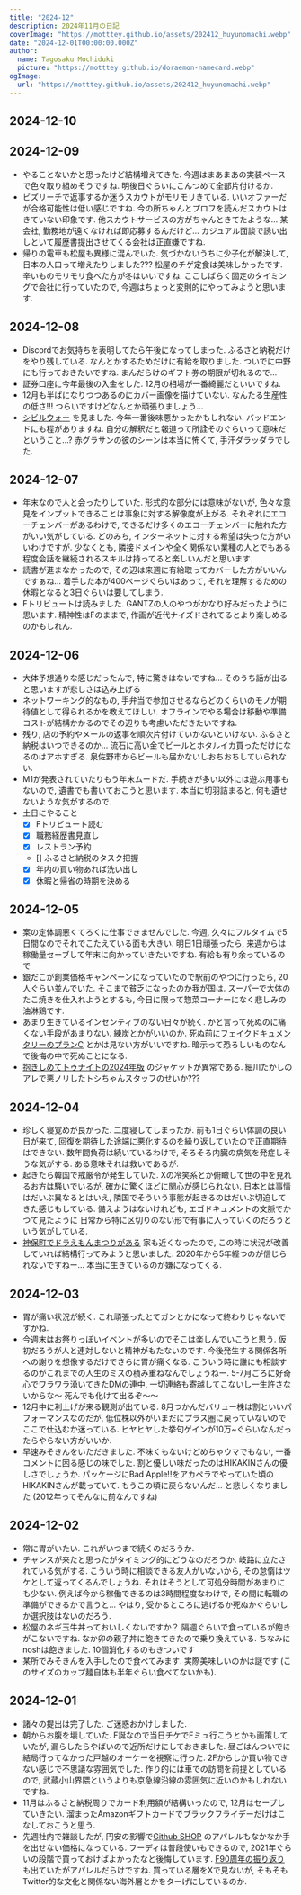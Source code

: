 ```yaml
---
title: "2024-12"
description: 2024年11月の日記
coverImage: "https://motttey.github.io/assets/202412_huyunomachi.webp"
date: "2024-12-01T00:00:00.000Z"
author:
  name: Tagosaku Mochiduki
  picture: "https://motttey.github.io/doraemon-namecard.webp"
ogImage:
  url: "https://motttey.github.io/assets/202412_huyunomachi.webp"
---
```


## 2024-12-10

## 2024-12-09
- やることないかと思ったけど結構増えてきた. 今週はまあまあの実装ペースで色々取り組めそうですね. 明後日ぐらいにこんつめて全部片付けるか. 
- ビズリーチで返事するか迷うスカウトがモリモリきている. いいオファーだが合格可能性は低い感じですね. 今の所ちゃんとプロフを読んだスカウトはきていない印象です. 他スカウトサービスの方がちゃんときてたような... 某会社, 勤務地が遠くなければ即応募するんだけど... カジュアル面談で誘い出しといて履歴書提出させてくる会社は正直嫌ですね. 
- 帰りの電車も松屋も異様に混んでいた. 気づかないうちに少子化が解決して, 日本の人口って増えたりしました??? 松屋のチゲ定食は美味しかったです. 辛いものモリモリ食べた方が冬はいいですね. ここしばらく固定のタイミングで会社に行っていたので, 今週はちょっと変則的にやってみようと思います. 

## 2024-12-08
- Discordでお気持ちを表明してたら午後になってしまった. ふるさと納税だけをやり残している. なんとかするためだけに有給を取りました. ついでに中野にも行っておきたいですね. まんだらけのギフト券の期限が切れるので... 
- 証券口座に今年最後の入金をした. 12月の相場が一番綺麗だといいですね. 
- 12月も半ばになりつつあるのにカバー画像を描けていない. なんたる生産性の低さ!!! つらいですけどなんとか頑張りましょう... 
- [シビルウォー](https://happinet-phantom.com/a24/civilwar/) を見ました. 今年一番後味悪かったかもしれない. バッドエンドにも程がありますね. 自分の解釈だと報道って所詮そのぐらいって意味だということ...? 赤グラサンの彼のシーンは本当に怖くて, 手汗ダラッダラでした. 

## 2024-12-07
- 年末なので人と会ったりしていた. 形式的な部分には意味がないが, 色々な意見をインプットできることは事象に対する解像度が上がる. それぞれにエコーチェンバーがあるわけで, できるだけ多くのエコーチェンバーに触れた方がいい気がしている. どのみち, インターネットに対する希望は失った方がいいわけですが. 少なくとも, 隣接ドメインや全く関係ない業種の人とでもある程度会話を継続されるスキルは持ってると楽しいんだと思います. 
- 読書が進まなかったので, その辺は来週に有給取ってカバーした方がいいんですぁね... 着手した本が400ページぐらいはあって, それを理解するための休暇となると3日ぐらいは要してしまう. 
- Fトリビュートは読みました. GANTZの人のやつがかなり好みだったように思います. 精神性はFのままで, 作画が近代ナイズドされてるとより楽しめるのかもしれん. 

## 2024-12-06
- 大体予想通りな感じだったんで, 特に驚きはないですね... そのうち話が出ると思いますが悲しさは込み上げる
- ネットワーキング的なもの, 手弁当で参加させるならどのくらいのモノが期待値として得られるかを教えてほしい. オフラインでやる場合は移動や準備コストが結構かかるのでその辺りも考慮いただきたいですね. 
- 残り, 店の予約やメールの返事を順次片付けていかないといけない. ふるさと納税はいつできるのか... 流石に高い金でビールとホタルイカ買っただけになるのはアホすぎる. 泉佐野市からビールも届かないしおちおちしていられない. 
- M1が発表されていたりもう年末ムードだ. 手続きが多い以外には遊ぶ用事もないので, 遺書でも書いておこうと思います. 本当に切羽詰まると, 何も遺せないような気がするので. 
- 土日にやること
  - [x] Fトリビュート読む
  - [x] 職務経歴書見直し
  - [x] レストラン予約
  - [] ふるさと納税のタスク把握
  - [x] 年内の買い物あれば洗い出し
  - [x] 休暇と帰省の時期を決める

## 2024-12-05
- 案の定体調悪くてろくに仕事できませんでした. 今週, 久々にフルタイムで5日間なのでそれでこたえている面も大きい. 明日1日頑張ったら, 来週からは稼働量セーブして年末に向かっていきたいですね. 有給も有り余っているので
- 銀だこが創業価格キャンペーンになっていたので駅前のやつに行ったら, 20人ぐらい並んでいた. そこまで貧乏になったのか我が国は. スーパーで大体のたこ焼きを仕入れようとするも, 今日に限って惣菜コーナーになく悲しみの油淋鶏です. 
- あまり生きているインセンティブのない日々が続く. かと言って死ぬのに痛くない手段があまりない. 練炭とかがいいのか. 死ぬ前に[フェイクドキュメンタリーのプランC](https://www.youtube.com/watch?v=pTtfeJUXTM4) とかは見ない方がいいですね. 暗示って恐ろしいものなんで後悔の中で死ぬことになる.
- [抱きしめてトゥナイトの2024年版](https://t.co/5D8SHTRm8K) のジャケットが異常である. 細川たかしのアレで悪ノリしたトシちゃんスタッフのせいか???

## 2024-12-04
- 珍しく寝覚めが良かった. 二度寝してしまったが. 前も1日ぐらい体調の良い日が来て, 回復を期待した途端に悪化するのを繰り返していたので正直期待はできない. 数年間負荷は続いているわけで, そろそろ内臓の病気を発症しそうな気がする. ある意味それは救いであるが. 
- 起きたら韓国で戒厳令が発生していた. Xの冷笑系とか俯瞰して世の中を見れるお方は騒いでいるが, 確かに驚くほどに関心が感じられない. 日本とは事情はだいぶ異なるとはいえ, 隣国でそういう事態が起きるのはだいぶ切迫してきた感じもしている. 備えようはないけれども, エゴドキュメントの文脈でかつて見たように 日常から特に区切りのない形で有事に入っていくのだろうという気がしている. 
- [神保町でドラえもんまつりがある](https://dora-world.com/contents/3663) 家も近くなったので, この時に状況が改善していれば結構行ってみようと思いました. 2020年から5年経つのが信じられないですねー... 本当に生きているのが嫌になってくる. 

## 2024-12-03
- 胃が痛い状況が続く. これ頑張ったとてガンとかになって終わりじゃないですかね. 
- 今週末はお祭りっぽいイベントが多いのでそこは楽しんでいこうと思う. 仮初だろうが人と連対しないと精神がもたないのです. 今後発生する関係各所への謝りを想像するだけでさらに胃が痛くなる. こういう時に誰にも相談するのがこれまでの人生のミスの積み重ねなんでしょうねー. 5-7月ごろに好奇心でワラワラ湧いてきたDMの連中, 一切連絡も寄越してこないし一生許さないからな〜 死んでも化けて出るぞ〜〜
- 12月中に利上げが来る観測が出ている. 8月つかんだバリュー株は割といいパフォーマンスなのだが, 低位株以外がいまだにプラス圏に戻っていないのでここで仕込むか迷っている. ヒヤヒヤした挙句ゲインが10万~ぐらいなんだったらやらない方がいいか. 
- 早速みそきんをいただきました. 不味くもないけどめちゃウマでもない, 一番コメントに困る感じの味でした. 割と優しい味だったのはHIKAKINさんの優しさでしょうか. パッケージにBad Apple!!をアカペラでやっていた頃のHIKAKINさんが載っていて. もうこの頃に戻らないんだ... と悲しくなりました (2012年ってそんなに前なんですね)

## 2024-12-02
- 常に胃がいたい. これがいつまで続くのだろうか. 
- チャンスが来たと思ったがタイミング的にどうなのだろうか. 岐路に立たされている気がする. こういう時に相談できる友人がいないから, その怠惰はツケとして返ってくるんでしょうね. それはそうとして可処分時間があまりにも少ない. 例えば今から稼働できるのは3時間程度なわけで, その間に転職の準備ができるかで言うと... やはり, 受かるところに逃げるか死ぬかぐらいしか選択肢はないのだろう.
- 松屋のネギ玉牛丼っておいしくないですか？ 隔週ぐらいで食っているが飽きがこないですね. なか卯の親子丼に飽きてきたので乗り換えている. ちなみにnoshは飽きました. 10個消化するのもきついです
- 某所でみそきんを入手したので食べてみます. 実際美味しいのかは謎です (このサイズのカップ麺自体も半年ぐらい食べてないかも). 

## 2024-12-01
- 諸々の提出は完了した. ご迷惑おかけしました. 
- 朝からお腹を壊していた. F誕なので当日チケでFミュ行こうとかも画策していたが, 漏らしたらやばいので近所だけにしておきました. 昼ごはんついでに結局行ってなかった戸越のオーケーを視察に行った. 2Fからしか買い物できない感じで不思議な雰囲気でした. 作り的には車での訪問を前提としているので, 武蔵小山界隈というよりも京急線沿線の雰囲気に近いのかもしれないですね. 
- 11月はふるさと納税周りでカード利用額が結構いったので, 12月はセーブしていきたい. 溜まったAmazonギフトカードでブラックフライデーだけはこなしておこうと思う. 
- 先週社内で雑談したが, 円安の影響で[Github SHOP](https://www.thegithubshop.com/) のアパレルもなかなか手を出せない価格になっている. フーディは普段使いもできるので, 2021年ぐらいの段階で買っておけばよかったなと後悔しています. [F90周年の振り返り](https://dora-world.com/sp/90th_anniversary/) も出ていたがアパレルだらけですね. 買っている層をXで見ないが, そもそもTwitter的な文化と関係ない海外層とかをターげにしているのか. 
